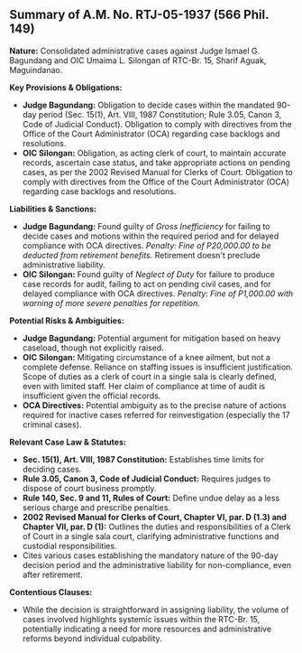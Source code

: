 ## Summary of A.M. No. RTJ-05-1937 (566 Phil. 149)

**Nature:** Consolidated administrative cases against Judge Ismael G. Bagundang and OIC Umaima L. Silongan of RTC-Br. 15, Sharif Aguak, Maguindanao.

**Key Provisions & Obligations:**

*   **Judge Bagundang:** Obligation to decide cases within the mandated 90-day period (Sec. 15(1), Art. VIII, 1987 Constitution; Rule 3.05, Canon 3, Code of Judicial Conduct). Obligation to comply with directives from the Office of the Court Administrator (OCA) regarding case backlogs and resolutions.
*   **OIC Silongan:** Obligation, as acting clerk of court, to maintain accurate records, ascertain case status, and take appropriate actions on pending cases, as per the 2002 Revised Manual for Clerks of Court. Obligation to comply with directives from the Office of the Court Administrator (OCA) regarding case backlogs and resolutions.

**Liabilities & Sanctions:**

*   **Judge Bagundang:** Found guilty of *Gross Inefficiency* for failing to decide cases and motions within the required period and for delayed compliance with OCA directives. *Penalty: Fine of P20,000.00 to be deducted from retirement benefits.* Retirement doesn't preclude administrative liability.
*   **OIC Silongan:** Found guilty of *Neglect of Duty* for failure to produce case records for audit, failing to act on pending civil cases, and for delayed compliance with OCA directives. *Penalty: Fine of P1,000.00 with warning of more severe penalties for repetition.*

**Potential Risks & Ambiguities:**

*   **Judge Bagundang:** Potential argument for mitigation based on heavy caseload, though not explicitly raised.
*   **OIC Silongan:** Mitigating circumstance of a knee ailment, but not a complete defense. Reliance on staffing issues is insufficient justification. Scope of duties as a clerk of court in a single sala is clearly defined, even with limited staff. Her claim of compliance at time of audit is insufficient given the official records.
*   **OCA Directives:** Potential ambiguity as to the precise nature of actions required for inactive cases referred for reinvestigation (especially the 17 criminal cases).

**Relevant Case Law & Statutes:**

*   **Sec. 15(1), Art. VIII, 1987 Constitution:** Establishes time limits for deciding cases.
*   **Rule 3.05, Canon 3, Code of Judicial Conduct:** Requires judges to dispose of court business promptly.
*   **Rule 140, Sec. 9 and 11, Rules of Court:** Define undue delay as a less serious charge and prescribe penalties.
*   **2002 Revised Manual for Clerks of Court, Chapter VI, par. D (1.3) and Chapter VII, par. D (1):** Outlines the duties and responsibilities of a Clerk of Court in a single sala court, clarifying administrative functions and custodial responsibilities.
*   Cites various cases establishing the mandatory nature of the 90-day decision period and the administrative liability for non-compliance, even after retirement.

**Contentious Clauses:**

*   While the decision is straightforward in assigning liability, the volume of cases involved highlights systemic issues within the RTC-Br. 15, potentially indicating a need for more resources and administrative reforms beyond individual culpability.

